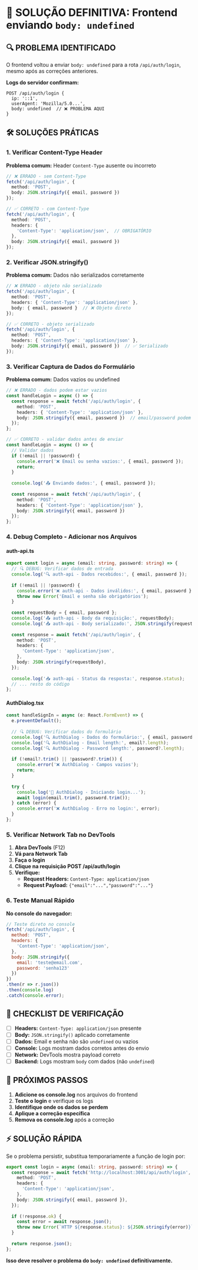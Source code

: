 # 🚨 SOLUÇÃO DEFINITIVA: Frontend enviando `body: undefined`

## 🔍 **PROBLEMA IDENTIFICADO**
O frontend voltou a enviar `body: undefined` para a rota `/api/auth/login`, mesmo após as correções anteriores.

**Logs do servidor confirmam:**
```
POST /api/auth/login {
  ip: '::1',
  userAgent: 'Mozilla/5.0...',
  body: undefined  // ❌ PROBLEMA AQUI
}
```

## 🛠️ **SOLUÇÕES PRÁTICAS**

### **1. Verificar Content-Type Header**

**Problema comum:** Header `Content-Type` ausente ou incorreto

```typescript
// ❌ ERRADO - sem Content-Type
fetch('/api/auth/login', {
  method: 'POST',
  body: JSON.stringify({ email, password })
});

// ✅ CORRETO - com Content-Type
fetch('/api/auth/login', {
  method: 'POST',
  headers: {
    'Content-Type': 'application/json',  // OBRIGATÓRIO
  },
  body: JSON.stringify({ email, password })
});
```

### **2. Verificar JSON.stringify()**

**Problema comum:** Dados não serializados corretamente

```typescript
// ❌ ERRADO - objeto não serializado
fetch('/api/auth/login', {
  method: 'POST',
  headers: { 'Content-Type': 'application/json' },
  body: { email, password }  // ❌ Objeto direto
});

// ✅ CORRETO - objeto serializado
fetch('/api/auth/login', {
  method: 'POST',
  headers: { 'Content-Type': 'application/json' },
  body: JSON.stringify({ email, password })  // ✅ Serializado
});
```

### **3. Verificar Captura de Dados do Formulário**

**Problema comum:** Dados vazios ou undefined

```typescript
// ❌ ERRADO - dados podem estar vazios
const handleLogin = async () => {
  const response = await fetch('/api/auth/login', {
    method: 'POST',
    headers: { 'Content-Type': 'application/json' },
    body: JSON.stringify({ email, password })  // email/password podem ser undefined
  });
};

// ✅ CORRETO - validar dados antes de enviar
const handleLogin = async () => {
  // Validar dados
  if (!email || !password) {
    console.error('❌ Email ou senha vazios:', { email, password });
    return;
  }
  
  console.log('📤 Enviando dados:', { email, password });
  
  const response = await fetch('/api/auth/login', {
    method: 'POST',
    headers: { 'Content-Type': 'application/json' },
    body: JSON.stringify({ email, password })
  });
};
```

### **4. Debug Completo - Adicionar nos Arquivos**

#### **auth-api.ts**
```typescript
export const login = async (email: string, password: string) => {
  // 🔍 DEBUG: Verificar dados de entrada
  console.log('🔍 auth-api - Dados recebidos:', { email, password });
  
  if (!email || !password) {
    console.error('❌ auth-api - Dados inválidos:', { email, password });
    throw new Error('Email e senha são obrigatórios');
  }
  
  const requestBody = { email, password };
  console.log('📤 auth-api - Body da requisição:', requestBody);
  console.log('📤 auth-api - Body serializado:', JSON.stringify(requestBody));
  
  const response = await fetch('/api/auth/login', {
    method: 'POST',
    headers: {
      'Content-Type': 'application/json',
    },
    body: JSON.stringify(requestBody),
  });
  
  console.log('📥 auth-api - Status da resposta:', response.status);
  // ... resto do código
};
```

#### **AuthDialog.tsx**
```typescript
const handleSignIn = async (e: React.FormEvent) => {
  e.preventDefault();
  
  // 🔍 DEBUG: Verificar dados do formulário
  console.log('🔍 AuthDialog - Dados do formulário:', { email, password });
  console.log('🔍 AuthDialog - Email length:', email?.length);
  console.log('🔍 AuthDialog - Password length:', password?.length);
  
  if (!email?.trim() || !password?.trim()) {
    console.error('❌ AuthDialog - Campos vazios');
    return;
  }
  
  try {
    console.log('🚀 AuthDialog - Iniciando login...');
    await login(email.trim(), password.trim());
  } catch (error) {
    console.error('❌ AuthDialog - Erro no login:', error);
  }
};
```

### **5. Verificar Network Tab no DevTools**

1. **Abra DevTools** (F12)
2. **Vá para Network Tab**
3. **Faça o login**
4. **Clique na requisição POST /api/auth/login**
5. **Verifique:**
   - **Request Headers:** `Content-Type: application/json`
   - **Request Payload:** `{"email":"...","password":"..."}`

### **6. Teste Manual Rápido**

**No console do navegador:**
```javascript
// Teste direto no console
fetch('/api/auth/login', {
  method: 'POST',
  headers: {
    'Content-Type': 'application/json',
  },
  body: JSON.stringify({
    email: 'teste@email.com',
    password: 'senha123'
  })
})
.then(r => r.json())
.then(console.log)
.catch(console.error);
```

## 🎯 **CHECKLIST DE VERIFICAÇÃO**

- [ ] **Headers:** `Content-Type: application/json` presente
- [ ] **Body:** `JSON.stringify()` aplicado corretamente
- [ ] **Dados:** Email e senha não são `undefined` ou vazios
- [ ] **Console:** Logs mostram dados corretos antes do envio
- [ ] **Network:** DevTools mostra payload correto
- [ ] **Backend:** Logs mostram `body` com dados (não `undefined`)

## 🚀 **PRÓXIMOS PASSOS**

1. **Adicione os console.log** nos arquivos do frontend
2. **Teste o login** e verifique os logs
3. **Identifique onde os dados se perdem**
4. **Aplique a correção específica**
5. **Remova os console.log** após a correção

## ⚡ **SOLUÇÃO RÁPIDA**

Se o problema persistir, substitua temporariamente a função de login por:

```typescript
export const login = async (email: string, password: string) => {
  const response = await fetch('http://localhost:3001/api/auth/login', {
    method: 'POST',
    headers: {
      'Content-Type': 'application/json',
    },
    body: JSON.stringify({ email, password }),
  });
  
  if (!response.ok) {
    const error = await response.json();
    throw new Error(`HTTP ${response.status}: ${JSON.stringify(error)}`);
  }
  
  return response.json();
};
```

**Isso deve resolver o problema do `body: undefined` definitivamente.**